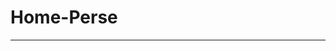# Home-Perse
------------------
<!--![aaa](https://github.com/PedroPerse/home-pet/assets/133821168/c36b4ffb-391f-4c5b-a21e-979cc17c72b1)-->
